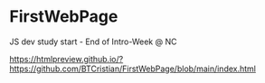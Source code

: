 # FirstWebPage
JS dev study start - End of Intro-Week @ NC

https://htmlpreview.github.io/?https://github.com/BTCristian/FirstWebPage/blob/main/index.html
